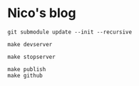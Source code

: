 Nico's blog
===========

```
git submodule update --init --recursive

make devserver

make stopserver

make publish
make github
```